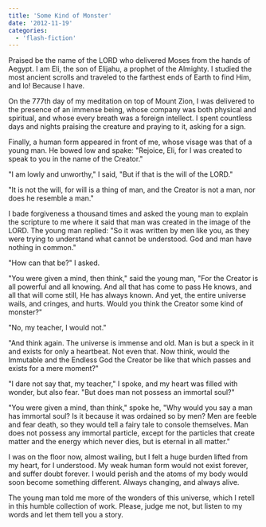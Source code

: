 ```yaml
---
title: 'Some Kind of Monster'
date: '2012-11-19'
categories:
  - 'flash-fiction'
---
```


Praised be the name of the LORD who delivered Moses from the hands of Aegypt. I
am Eli, the son of Elijahu, a prophet of the Almighty. I studied the most
ancient scrolls and traveled to the farthest ends of Earth to find Him, and lo!
Because I have.

On the 777th day of my meditation on top of Mount Zion, I was delivered to the
presence of an immense being, whose company was both physical and spiritual, and
whose every breath was a foreign intellect. I spent countless days and nights
praising the creature and praying to it, asking for a sign.

Finally, a human form appeared in front of me, whose visage was that of a young
man. He bowed low and spake: "Rejoice, Eli, for I was created to speak to you in
the name of the Creator."

"I am lowly and unworthy," I said, "But if that is the will of the LORD."

"It is not the will, for will is a thing of man, and the Creator is not a man,
nor does he resemble a man."

I bade forgiveness a thousand times and asked the young man to explain the
scripture to me where it said that man was created in the image of the LORD. The
young man replied: "So it was written by men like you, as they were trying to
understand what cannot be understood. God and man have nothing in common."

"How can that be?" I asked.

"You were given a mind, then think," said the young man, "For the Creator is all
powerful and all knowing. And all that has come to pass He knows, and all that
will come still, He has always known. And yet, the entire universe wails, and
cringes, and hurts. Would you think the Creator some kind of monster?"

"No, my teacher, I would not."

"And think again. The universe is immense and old. Man is but a speck in it and
exists for only a heartbeat. Not even that. Now think, would the Immutable and
the Endless God the Creator be like that which passes and exists for a mere
moment?"

"I dare not say that, my teacher," I spoke, and my heart was filled with wonder,
but also fear. "But does man not possess an immortal soul?"

"You were given a mind, than think," spoke he, "Why would you say a man has
immortal soul? Is it because it was ordained so by men? Men are feeble and fear
death, so they would tell a fairy tale to console themselves. Man does not
possess any immortal particle, except for the particles that create matter and
the energy which never dies, but is eternal in all matter."

I was on the floor now, almost wailing, but I felt a huge burden lifted from my
heart, for I understood. My weak human form would not exist forever, and suffer
doubt forever. I would perish and the atoms of my body would soon become
something different. Always changing, and always alive.

The young man told me more of the wonders of this universe, which I retell in
this humble collection of work. Please, judge me not, but listen to my words and
let them tell you a story.
